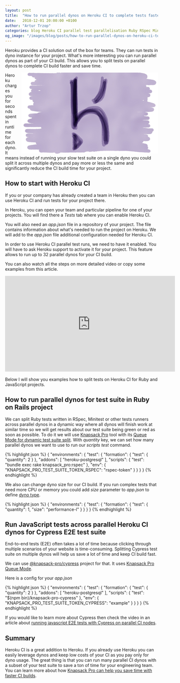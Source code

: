 ```yaml
---
layout: post
title:  "How to run parallel dynos on Heroku CI to complete tests faster"
date:   2018-12-01 20:00:00 +0100
author: "Artur Trzop"
categories: blog Heroku CI parallel test parallelisation Ruby RSpec Minitest Javascript Cypress
og_image: "/images/blog/posts/how-to-run-parallel-dynos-on-heroku-ci-to-complete-tests-faster/heroku.jpg"
---
```


Heroku provides a CI solution out of the box for teams. They can run tests in dyno instance for your project. What's more interesting you can run parallel dynos as part of your CI build. This allows you to split tests on parallel dynos to complete CI build faster and save time.

<img src="/images/blog/posts/how-to-run-parallel-dynos-on-heroku-ci-to-complete-tests-faster/heroku.jpg" style="width:450px;margin-left: 15px;float:right;" />

Heroku charges you for seconds spent in runtime for each dyno. It means instead of running your slow test suite on a single dyno you could split it across multiple dynos and pay more or less the same and significantly reduce the CI build time for your project.

## How to start with Heroku CI

If you or your company has already created a team in Heroku then you can use Heroku CI and run tests for your project there.

In Heroku, you can open your team and particular pipeline for one of your projects. You will find there a <i>Tests</i> tab where you can enable Heroku CI.

You will also need an <i>app.json</i> file in a repository of your project. The file contains information about what's needed to run the project on Heroku. We will add to the <i>app.json</i> file additional configuration needed for Heroku CI.

In order to use Heroku CI parallel test runs, we need to have it enabled. You will have to ask Heroku support to activate it for your project. This feature allows to run up to 32 parallel dynos for your CI build.

You can also watch all the steps on more detailed video or copy some examples from this article.

<iframe width="560" height="315" src="https://www.youtube.com/embed/4lJVzdA11OQ" frameborder="0" allow="accelerometer; autoplay; encrypted-media; gyroscope; picture-in-picture" allowfullscreen></iframe>

Below I will show you examples how to split tests on Heroku CI for Ruby and JavaScript projects.

## How to run parallel dynos for test suite in Ruby on Rails project

We can split Ruby tests written in RSpec, Minitest or other tests runners across parallel dynos in a dynamic way where all dynos will finish work at similar time so we will get results about our test suite being green or red as soon as possible. To do it we will use [Knapsack Pro](https://knapsackpro.com?utm_source=docs_knapsackpro&utm_medium=blog_post&utm_campaign=how-to-run-parallel-dynos-on-heroku-ci-to-complete-tests-faster) tool with its [Queue Mode for dynamic test suite split](https://youtu.be/hUEB1XDKEFY). With <i>quantity</i> key, we can set how many parallel dynos we want to use to run our <i>scripts test</i> command.

{% highlight json %}
{
  "environments": {
    "test": {
      "formation": {
        "test": {
          "quantity": 2
        }
      },
      "addons": [
        "heroku-postgresql"
      ],
      "scripts": {
        "test": "bundle exec rake knapsack_pro:rspec"
      },
      "env": {
        "KNAPSACK_PRO_TEST_SUITE_TOKEN_RSPEC": "rspec-token"
      }
    }
  }
}
{% endhighlight %}

We also can change dyno size for our CI build. If you run complex tests that need more CPU or memory you could add <i>size</i> parameter to <i>app.json</i> to define [dyno type](https://devcenter.heroku.com/articles/dyno-types).

{% highlight json %}
{
  "environments": {
    "test": {
      "formation": {
        "test": {
          "quantity": 1,
          "size": "performance-l"
        }
      }
   }
}
{% endhighlight %}

## Run JavaScript tests across parallel Heroku CI dynos for Cypress E2E test suite

End-to-end tests (E2E) often takes a lot of time because clicking through multiple scenarios of your website is time-consuming. Splitting Cypress test suite on multiple dynos will help us save a lot of time and keep CI build fast.

We can use [@knapsack-pro/cypress](https://github.com/KnapsackPro/knapsack-pro-cypress) project for that. It uses [Knapsack Pro Queue Mode](https://knapsackpro.com?utm_source=docs_knapsackpro&utm_medium=blog_post&utm_campaign=how-to-run-parallel-dynos-on-heroku-ci-to-complete-tests-faster).

Here is a config for your <i>app.json</i>

{% highlight json %}
{
  "environments": {
    "test": {
      "formation": {
        "test": {
          "quantity": 2
        }
      },
      "addons": [
        "heroku-postgresql"
      ],
      "scripts": {
        "test": "$(npm bin)/knapsack-pro-cypress"
      },
      "env": {
        "KNAPSACK_PRO_TEST_SUITE_TOKEN_CYPRESS": "example"
      }
    }
  }
}
{% endhighlight %}

If you would like to learn more about Cypress then check the video in an article about [running javascript E2E tests with Cypress on parallel CI nodes](/2018/run-javascript-e2e-tests-faster-with-cypress-on-parallel-ci-nodes).

## Summary

Heroku CI is a great addition to Heroku. If you already use Heroku you can easily leverage dynos and keep low costs of your CI as you pay only for dyno usage. The great thing is that you can run many parallel CI dynos with a subset of your test suite to save a ton of time for your engineering team. You can learn more about how [Knapsack Pro can help you save time with faster CI builds](https://knapsackpro.com?utm_source=docs_knapsackpro&utm_medium=blog_post&utm_campaign=how-to-run-parallel-dynos-on-heroku-ci-to-complete-tests-faster).
